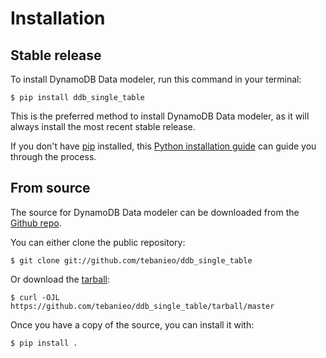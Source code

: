 # Installation

## Stable release

To install DynamoDB Data modeler, run this command in your
terminal:

``` console
$ pip install ddb_single_table
```

This is the preferred method to install DynamoDB Data modeler, as it will always install the most recent stable release.

If you don't have [pip][] installed, this [Python installation guide][]
can guide you through the process.

## From source

The source for DynamoDB Data modeler can be downloaded from
the [Github repo][].

You can either clone the public repository:

``` console
$ git clone git://github.com/tebanieo/ddb_single_table
```

Or download the [tarball][]:

``` console
$ curl -OJL https://github.com/tebanieo/ddb_single_table/tarball/master
```

Once you have a copy of the source, you can install it with:

``` console
$ pip install .
```

  [pip]: https://pip.pypa.io
  [Python installation guide]: http://docs.python-guide.org/en/latest/starting/installation/
  [Github repo]: https://github.com/%7B%7B%20cookiecutter.github_username%20%7D%7D/%7B%7B%20cookiecutter.project_slug%20%7D%7D
  [tarball]: https://github.com/%7B%7B%20cookiecutter.github_username%20%7D%7D/%7B%7B%20cookiecutter.project_slug%20%7D%7D/tarball/master

